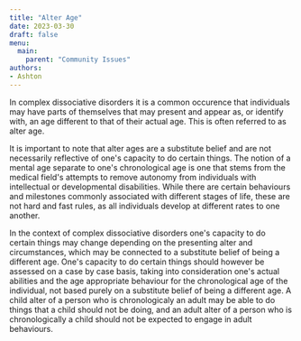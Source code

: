 ```yaml
---
title: "Alter Age"
date: 2023-03-30
draft: false
menu: 
  main:
    parent: "Community Issues"
authors:
- Ashton
---
```

In complex dissociative disorders it is a common occurence that individuals may have parts of themselves that may present and appear as, or identify with, an age different to that of their actual age. This is often referred to as alter age.

It is important to note that alter ages are a substitute belief and are not necessarily reflective of one's capacity to do certain things. The notion of a mental age separate to one's chronological age is one that stems from the medical field's attempts to remove autonomy from individuals with intellectual or developmental disabilities. While there are certain behaviours and milestones commonly associated with different stages of life, these are not hard and fast rules, as all individuals develop at different rates to one another. 

In the context of complex dissociative disorders one's capacity to do certain things may change depending on the presenting alter and circumstances, which may be connected to a substitute belief of being a different age. One's capacity to do certain things should however be assessed on a case by case basis, taking into consideration one's actual abilities and the age appropriate behaviour for the chronological age of the individual, not based purely on a substitute belief of being a different age. A child alter of a person who is chronologicaly an adult may be able to do things that a child should not be doing, and an adult alter of a person who is chronologically a child should not be expected to engage in adult behaviours.